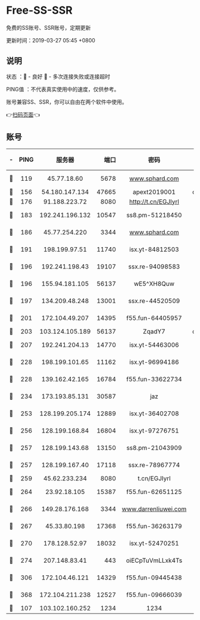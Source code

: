 # Free-SS-SSR

免费的SS账号、SSR账号，定期更新

更新时间：2019-03-27 05:45 +0800

## 说明

状态     ：🙂 - 良好 🙁 - 多次连接失败或连接超时

PING值   ：不代表真实使用中的速度，仅供参考。

账号兼容SS、SSR，你可以自由在两个软件中使用。

👉[扫码页面](https://liesauer.github.io/Free-SS-SSR/)👈

## 账号

|-|PING|服务器|端口|密码|加密方式|区域|
|:----:|:----:|:-----:|-----:|:----:|:----:|:----:|
|🙂|119|45.77.18.60|5678|www.sphard.com|aes-256-cfb|JP|
|🙂|156|54.180.147.134|47665|apext2019001|chacha20|KR|
|🙂|176|91.188.223.72|8080|http://t.cn/EGJIyrl|rc4-md5|RU|
|🙂|183|192.241.196.132|10547|ss8.pm-51218450|aes-256-cfb|US|
|🙂|186|45.77.254.220|3344|www.sphard.com|aes-256-cfb|SG|
|🙂|191|198.199.97.51|11740|isx.yt-84812503|aes-256-cfb|US|
|🙂|196|192.241.198.43|19107|ssx.re-94098583|aes-256-cfb|US|
|🙂|196|155.94.181.105|56137|wE5^XH8Quw|aes-256-cfb|US|
|🙂|197|134.209.48.248|13001|ssx.re-44520509|aes-256-cfb|US|
|🙂|201|172.104.49.207|14395|f55.fun-64405957|aes-256-cfb|SG|
|🙂|203|103.124.105.189|56137|ZqadY7|chacha20|US|
|🙂|207|192.241.204.13|14770|isx.yt-54463006|aes-256-cfb|US|
|🙂|228|198.199.101.65|11162|isx.yt-96994186|aes-256-cfb|US|
|🙂|228|139.162.42.165|16784|f55.fun-33622734|aes-256-cfb|SG|
|🙂|234|173.193.85.131|30587|jaz|aes-256-cfb|US|
|🙂|253|128.199.205.174|12889|isx.yt-36402708|aes-256-cfb|SG|
|🙂|256|128.199.168.84|16804|isx.yt-97276751|aes-256-cfb|SG|
|🙂|257|128.199.143.68|13150|ss8.pm-21043909|aes-256-cfb|SG|
|🙂|257|128.199.167.40|17118|ssx.re-78967774|aes-256-cfb|SG|
|🙂|259|45.62.233.234|8080|t.cn/EGJIyrl|rc4-md5|CA|
|🙂|264|23.92.18.105|15387|f55.fun-62651125|aes-256-cfb|US|
|🙂|266|149.28.176.168|3344|www.darrenliuwei.com|aes-256-cfb|AU|
|🙂|267|45.33.80.198|17368|f55.fun-36263179|aes-256-cfb|US|
|🙂|270|178.128.52.97|18032|isx.yt-52470251|aes-256-cfb|SG|
|🙂|274|207.148.83.41|443|oiECpTuVmLLxk4Ts|aes-256-cfb|AU|
|🙂|306|172.104.46.121|14329|f55.fun-09445438|aes-256-cfb|SG|
|🙂|368|172.104.211.238|12527|f55.fun-09666039|aes-256-cfb|US|
|🙂|107|103.102.160.252|1234|1234|rc4-md5|JP|
